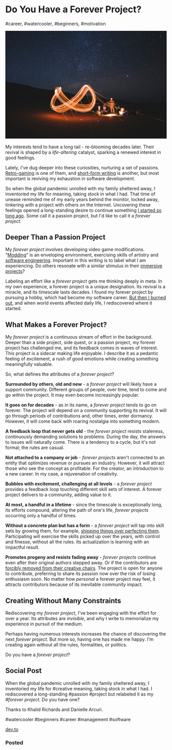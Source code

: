 # Do You Have a Forever Project?
#career, #watercooler, #beginners, #motivation

![Photo by freddie marriage on Unsplash](images/51-01.jpeg)

My interests tend to have a long tail - re-blooming decades later. Their revival is shaped by a *life-altering* catalyst, sparking a renewed interest in good feelings.

Lately, I've dug deeper into these curiosities, nurturing a set of passions. [Retro-gaming](https://twitter.com/dougarcuri/status/1516025802957242377) is one of them, and [short-form writing](https://medium.com/@solidi/the-one-about-blogging-cd9e65a2055b) is another, but most important is reviving my exhaustion in software development.

So when the global pandemic unrolled with my family sheltered away, I inventoried my life for meaning, taking stock in what I had. That time of unease reminded me of my early years behind the monitor, locked away, tinkering with a project with others on the Internet. Uncovering these feelings opened a long-standing desire to continue something [I started so long ago](https://medium.com/super-jump/building-a-popular-half-life-mod-during-the-rise-of-counter-strike-fec6a5b9fd8f?sk=6d1427b3f1d832df06bd5b07aaa456bb). Some call it a passion project, but I'd like to call it a *forever project*.

## Deeper Than a Passion Project

My *forever project* involves developing video game modifications. "[Modding](https://en.wikipedia.org/wiki/Video_game_modding)" is an enveloping environment, exercising skills of artistry and [software engineering](https://dev.to/solidi/what-is-a-software-engineer-anyway-3fb2). Important in this writing is to label what I am experiencing. Do others resonate with a similar stimulus in their [immersive projects](https://medium.com/@solidi/cq-personal-mastery-through-hobbies-f25aab2e49ad)?

Labeling an effort like a *forever project* gets me thinking deeply in meta. In my own experience, a forever project is a unique designation. Its revival is a miracle, and its timescale lasts decades. I found my forever project by pursuing a hobby, which had become my software career. [But then I burned out](https://medium.com/@solidi/my-goal-is-to-ship-c772f63c278d), and when world events affected daily life, I rediscovered where it started.

## What Makes a Forever Project?

My *forever project* is a continuous stream of effort in the background. Deeper than a side project, side quest, or a passion project, my forever project has challenged me, and its feedback comes in waves of interest. This project is a sidecar making life enjoyable. I describe it as a pedantic feeling of excitement, a rush of good emotions while creating something meaningfully valuable.

So, what defines the attributes of a *forever project*?

**Surrounded by others, old and new** - a *forever project* will likely have a  support community. Different groups of people, over time, tend to come and go within the project. It may even become increasingly popular.

**It goes on for decades** - as in its name, a *forever project* tends to go on forever. The project will depend on a community supporting its revival. It will go through periods of contributions and, other times, enter dormancy. However, it will come back with roaring nostalgia into something modern.

**A feedback loop that never gets old** - the *forever project* resists staleness, continuously demanding solutions to problems. During the day, the answers to issues will naturally come. There is a tendency to a cycle, but it's not formal; the rules are casual.

**Not attached to a company or job** - *forever projects* aren't connected to an entity that optimizes revenue or pursues an industry. However, it will attract those who see the concept as profitable. For the creator, an introduction to a new career. In my case, a rejuvenation of creativity. 

**Bubbles with excitement, challenging at all levels** - a *forever project* provides a feedback loop touching different skill sets of interest. A forever project delivers to a community, adding value to it.

**At most, a handful in a lifetime** - since the timescale is exceptionally long, its efforts compound, altering the path of one's life, *forever projects* occurring only a handful of times.

**Without a concrete plan but has a form** - a *forever project* will tap into skill sets by growing them, for example, [shipping things over perfecting them](https://medium.com/@solidi/my-goal-is-to-ship-c772f63c278d). Participating will exercise the skills picked up over the years, with control and finesse, without all the rules. Its actualization is learning with an impactful result.

**Promotes progeny and resists fading away** - *forever projects* continue even after their original authors stepped away. Or if the contributors are [forcibly removed from their creative chairs](https://twitter.com/GunshipMarkII/status/1506563631189745664). The project is open for anyone to contribute, preferring to share its passion now over the risk of losing enthusiasm soon. No matter how *personal* a forever project may feel, it attracts contributors because of its inevitable community impact.

## Creating Without Many Constraints

Rediscovering my *forever project*, I've been engaging with the effort for over a year. Its attributes are *invisible*, and why I write to memorialize my experience in pursuit of the medium. 

Perhaps having numerous interests increases the chance of discovering the next *forever project*. But more so, having one has made me happy. I'm creating again without all the rules, formalities, or politics.

Do you have a *forever project*?

## Social Post

When the global pandemic unrolled with my family sheltered away, I inventoried my life for #creative meaning, taking stock in what I had. I rediscovered a long-standing #passion #project but relabeled it as my *#forever project.* Do you have one?

Thanks to Khalid Richards and Danielle Arcuri.

#watercooler #beginners #career #management #software 

[dev.to](https://dev.to/solidi/do-you-have-a-forever-project-kpk)

### Posted
